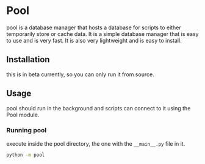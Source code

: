 # Pool
pool is a database manager that hosts a database for scripts to either temporarily store or cache data. It is a simple database manager that is easy to use and is very fast. It is also very lightweight and is easy to install.

## Installation
this is in beta currently, so you can only run it from source.

## Usage
pool should run in the background and scripts can connect to it using the Pool module.
### Running pool
execute inside the pool directory, the one with the `__main__.py` file in it.
```bash
python -m pool
```

